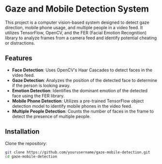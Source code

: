 # Gaze and Mobile Detection System

This project is a computer vision-based system designed to detect gaze direction, mobile phone usage, and multiple people in a video feed. It utilizes TensorFlow, OpenCV, and the FER (Facial Emotion Recognition) library to analyze frames from a camera feed and identify potential cheating or distractions.

## Features

- **Face Detection**: Uses OpenCV's Haar Cascades to detect faces in the video feed.
- **Gaze Detection**: Analyzes the position of the detected face to determine if the person is looking away.
- **Emotion Detection**: Identifies the dominant emotion of the detected face using the FER library.
- **Mobile Phone Detection**: Utilizes a pre-trained TensorFlow object detection model to identify mobile phones in the video feed.
- **Multiple People Detection**: Counts the number of faces in the frame to detect the presence of multiple people.

## Installation

Clone the repository:
```bash
git clone https://github.com/yourusername/gaze-mobile-detection.git
cd gaze-mobile-detection
